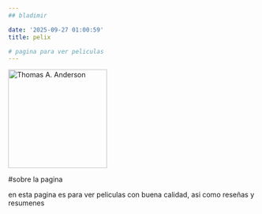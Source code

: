 ```yaml
---
## bladimir 

date: '2025-09-27 01:00:59'
title: pelix

# pagina para ver peliculas 
---
```


<img class="img-rounded" src="/assets/img/uploads/profile.png" alt="Thomas A. Anderson" width="200">

#sobre la pagina

en esta pagina es para ver peliculas con buena calidad, asi como reseñas y resumenes
